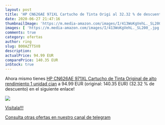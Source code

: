 ```yaml
---
layout: post
title: 'HP CN626AE 971XL Cartucho de Tinta Origi al 32.32 % de descuento'
date: 2020-06-27 21:47:16
thumbnailImage: 'https://m.media-amazon.com/images/I/413WoKgVehL._SL200_.jpg'
images: [ 'https://m.media-amazon.com/images/I/413WoKgVehL._SL200_.jpg' ]
comments: true
category: ofertas
author: ring
slug: B00AZTTSV8
description:
actualPrice: 94.99 EUR
comparePrice: 140.35 EUR
inStock: true
---
```


Ahora mismo tienes [HP CN626AE 971XL Cartucho de Tinta Original de alto rendimiento  1 unidad  cian](https://www.amazon.com/dp/B00AZTTSV8/?tag=redken08-20) a 94.99 EUR (original: 140.35 EUR) (32.32 %  de descuento) en el siguiente enlace!

[![](https://m.media-amazon.com/images/I/413WoKgVehL._SL200_.jpg)](https://www.amazon.com/dp/B00AZTTSV8/?tag=redken08-20)

[Visítala!!!](https://www.amazon.com/dp/B00AZTTSV8/?tag=redken08-20)

[Consulta otras ofertas en nuestro canal de telegram](https://t.me/s/ofertas25)
